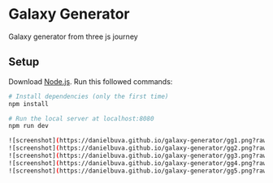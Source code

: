 # Galaxy Generator

Galaxy generator from three js journey

## Setup

Download [Node.js](https://nodejs.org/en/download/).
Run this followed commands:

```bash
# Install dependencies (only the first time)
npm install

# Run the local server at localhost:8080
npm run dev

![screenshot](https://danielbuva.github.io/galaxy-generator/gg1.png?raw=true)
![screenshot](https://danielbuva.github.io/galaxy-generator/gg2.png?raw=true)
![screenshot](https://danielbuva.github.io/galaxy-generator/gg3.png?raw=true)
![screenshot](https://danielbuva.github.io/galaxy-generator/gg4.png?raw=true)
![screenshot](https://danielbuva.github.io/galaxy-generator/gg5.png?raw=true)
```
